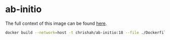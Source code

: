 # ab-initio

The full context of this image can be found [here](https://github.com/chrishah/maker-docker).

```bash
docker build --network=host -t chrishah/ab-initio:18 --file ./Dockerfile .
```

